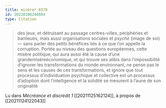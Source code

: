 ```yaml
---
title: misère* 8378
id: 20220108246604
type: Citation
---
```


> des jeux, et détruisant au passage centres-villes, périphéries et banlieues, mais aussi organisations sociales et *psyché* (image de soi) — sans parler des petits bénéfices liés à ce que l’on appelle la corruption. Portée au niveau des questions européennes, cette misère politique, qui aura aussi été la cause d’une grandemisèreéconomique, et qui trouve ses alibis dans l’impossibilité d’ignorer les transformations du monde environnant, ne pense pas le sens et les causes de ces transformations, et ignore que tout processus d’individuation psychique et collective est un processus d’adoption dont l’intelligence et la solidité se mesurent à l’aune de son originalité

Lu dans *Mécréance et discrédit 1* [[20211125162124]], à propos de [[20211124122043]]